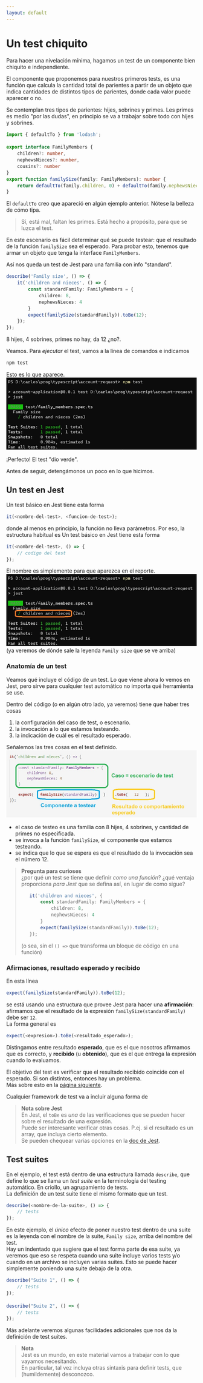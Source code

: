 ```yaml
---
layout: default
---
```


# Un test chiquito
Para hacer una nivelación mínima, hagamos un test de un componente bien chiquito e independiente. 

El componente que proponemos para nuestros primeros tests, es una función que calcula la cantidad total de parientes a partir de un objeto que indica cantidades de distintos tipos de parientes, donde cada valor puede aparecer o no.

Se contemplan tres tipos de parientes: hijes, sobrines y primes. Les primes es medio "por las dudas", en principio se va a trabajar sobre todo con hijes y sobrines.

``` typescript
import { defaultTo } from 'lodash';

export interface FamilyMembers {
    children?: number,
    nephewsNieces?: number,
    cousins?: number
}
export function familySize(family: FamilyMembers): number {
    return defaultTo(family.children, 0) + defaultTo(family.nephewsNieces, 0) 
}
```
El `defaultTo` creo que apareció en algún ejemplo anterior. Nótese la belleza de cómo tipa.

> Sí, está mal, faltan les primes. Está hecho a propósito, para que se luzca el test.


En este escenario es fácil determinar qué se puede testear: que el resultado de la función `familySize` sea el esperado. Para probar esto, tenemos que armar un objeto que tenga la interface `FamilyMembers`. 

Así nos queda un test de Jest para una familia con info "standard".
``` typescript
describe('Family size', () => {
    it('children and nieces', () => {
        const standardFamily: FamilyMembers = {
            children: 8,
            nephewsNieces: 4
        }
        expect(familySize(standardFamily)).toBe(12);
    });
});
``` 
8 hijes, 4 sobrines, primes no hay, da 12 ¿no?.

Veamos. Para _ejecutar_ el test, vamos a la línea de comandos e indicamos
``` typescript
npm test
``` 

Esto es lo que aparece.
![un test OK](./images/just-one-test-ok.jpg)

¡Perfecto! El test "dio verde".

Antes de seguir, detengámonos un poco en lo que hicimos.


## Un test en Jest
Un test básico en Jest tiene esta forma
``` typescript
it(<nombre-del-test>, <funcion-de-test>);
``` 

donde al menos en principio, la función no lleva parámetros. Por eso, la estructura habitual es
Un test básico en Jest tiene esta forma
``` typescript
it(<nombre-del-test>, () => {
    // codigo del test
});
``` 

El nombre es simplemente para que aparezca en el reporte.
![un test OK](./images/show-test-name.jpg)
(ya veremos de dónde sale la leyenda `Family size` que se ve arriba)


### Anatomía de un test
Veamos qué incluye el código de un test. Lo que viene ahora lo vemos en Jest, pero sirve para cualquier test automático no importa qué herramienta se use. 

Dentro del código (o en algún otro lado, ya veremos) tiene que haber tres cosas
1. la configuración del caso de test, o escenario.
1. la invocación a lo que estamos testeando.
1. la indicación de cuál es el resultado esperado.

Señalemos las tres cosas en el test definido.
![tres cosas en un test](./images/simple-test-anatomy.jpg)
- el caso de testeo es una familia con 8 hijes, 4 sobrines, y cantidad de primes no especificada.
- se invoca a la función `familySize`, el componente que estamos testeando.
- se indica que lo que se espera es que el resultado de la invocación sea el número 12.

> **Pregunta para curioses**  
> ¿por qué un test se tiene que definir _como una función_? ¿qué ventaja proporciona _para Jest_ que se defina así, en lugar de como sigue?
> ``` typescript
>    it('children and nieces', {
>        const standardFamily: FamilyMembers = {
>            children: 8,
>            nephewsNieces: 4
>        }
>        expect(familySize(standardFamily)).toBe(12);
>    });
>```
> (o sea, sin el `() =>` que transforma un bloque de código en una función)


### Afirmaciones, resultado esperado y recibido
En esta línea 
``` typescript
expect(familySize(standardFamily)).toBe(12);
```
se está usando una estructura que provee Jest para hacer una **afirmación**: afirmamos que el resultado de la expresión `familySize(standardFamily)` debe ser `12`.  
La forma general es 
``` typescript
expect(<expresion>).toBe(<resultado_esperado>);
```
Distingamos entre resultado **esperado**, que es el que nosotros afirmamos que es correcto, y **recibido** (u **obtenido**), que es el que entrega la expresión cuando lo evaluamos.

El objetivo del test es verificar que el resultado recibido coincide con el esperado. Si son distintos, entonces hay un problema.  
Más sobre esto en la [página siguiente](./mas-sobre-family-size).

Cualquier framework de test va a incluir alguna forma de 
> **Nota sobre Jest**  
> En Jest, el `toBe` es _una_ de las verificaciones que se pueden hacer sobre el resultado de una expresión.  
> Puede ser interesante verificar otras cosas. P.ej. si el resultado es un array, que incluya cierto elemento.  
> Se pueden chequear varias opciones en la [doc de Jest](https://jestjs.io/docs/en/expect).


## Test suites
En el ejemplo, el test está dentro de una estructura llamada `describe`, que define lo que se llama un _test suite_ en la terminología del testing automático. En criollo, un agrupamiento de tests.  
La definición de un test suite tiene el mismo formato que un test.
``` typescript
describe(<nombre-de-la-suite>, () => {
    // tests
});
``` 

En este ejemplo, el _único_ efecto de poner nuestro test dentro de una suite es la leyenda con el nombre de la suite, `Family size`, arriba del nombre del test.  
Hay un indentado que sugiere que el test forma parte de esa suite, ya veremos que eso se respeta cuando una suite incluye varios tests y/o cuando en un archivo se incluyen varias suites. Esto se puede hacer simplemente poniendo una suite debajo de la otra.

``` typescript
describe("Suite 1", () => {
    // tests
});

describe("Suite 2", () => {
    // tests
});
``` 
Más adelante veremos algunas facilidades adicionales que nos da la definición de test suites.

> **Nota**  
> Jest es un mundo, en este material vamos a trabajar con lo que vayamos necesitando.  
> En particular, tal vez incluya otras sintaxis para definir tests, que (humildemente) desconozco.



